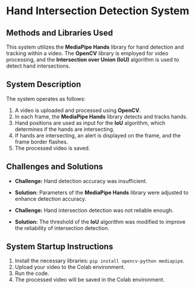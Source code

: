 # Hand Intersection Detection System

## Methods and Libraries Used

This system utilizes the **MediaPipe Hands** library for hand detection and tracking within a video. The **OpenCV** library is employed for video processing, and the **Intersection over Union (IoU)** algorithm is used to detect hand intersections.

## System Description

The system operates as follows:

1. A video is uploaded and processed using **OpenCV**.
2. In each frame, the **MediaPipe Hands** library detects and tracks hands.
3. Hand positions are used as input for the **IoU** algorithm, which determines if the hands are intersecting.
4. If hands are intersecting, an alert is displayed on the frame, and the frame border flashes.
5. The processed video is saved.

## Challenges and Solutions

* **Challenge:** Hand detection accuracy was insufficient.
* **Solution:** Parameters of the **MediaPipe Hands** library were adjusted to enhance detection accuracy.

* **Challenge:** Hand intersection detection was not reliable enough.
* **Solution:** The threshold of the **IoU** algorithm was modified to improve the reliability of intersection detection.

## System Startup Instructions

1. Install the necessary libraries: `pip install opencv-python mediapipe`.
2. Upload your video to the Colab environment.
3. Run the code.
4. The processed video will be saved in the Colab environment.
